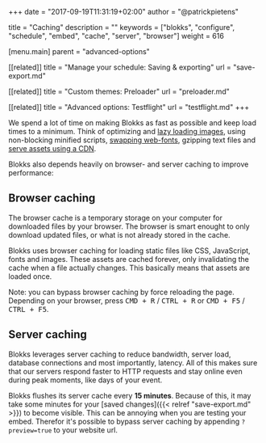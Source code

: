 +++
date            = "2017-09-19T11:31:19+02:00"
author          = "@patrickpietens"

title           = "Caching"
description     = ""
keywords        = ["blokks", "configure", "schedule", "embed", "cache", "server", "browser"]
weight          = 616

[menu.main]
parent          = "advanced-options"

[[related]]
title = "Manage your schedule: Saving & exporting"
url = "save-export.md"

[[related]]
title = "Custom themes: Preloader"
url = "preloader.md"

[[related]]
title = "Advanced options: Testflight"
url = "testflight.md"
+++

We spend a lot of time on making Blokks as fast as possible and keep load times to a minimum. Think of optimizing and [lazy loading images](https://www.sitepoint.com/five-techniques-lazy-load-images-website-performance/), using non-blocking minified scripts, [swapping web-fonts](https://developer.mozilla.org/en-US/docs/Web/CSS/@font-face/font-display), gzipping text files and [serve assets using a CDN](https://www.cloudflare.com/).

Blokks also depends heavily on browser- and server caching to improve performance:

## Browser caching
The browser cache is a temporary storage on your computer for downloaded files by your browser. The browser is smart enought to only download updated files, or what is not already stored in the cache.

Blokks uses browser caching for loading static files like CSS, JavaScript, fonts and images. These assets are cached forever, only invalidating the cache when a file actually changes. This basically means that assets are loaded once.

<span class='note'>Note: you can bypass browser caching by force reloading the page. Depending on your browser, press <kbd>CMD + R</kbd> / <kbd>CTRL + R</kbd> or <kbd>CMD + F5</kbd> / <kbd>CTRL + F5</kbd>.</span>

## Server caching
Blokks leverages server caching to reduce bandwidth, server load, database connections and most importantly, latency. All of this makes sure that our servers respond faster to HTTP requests and stay online even during peak moments, like days of your event.

Blokks flushes its server cache every **15 minutes**. Because of this, it may take some minutes for your [saved changes]({{< relref "save-export.md" >}}) to become visible. This can be annoying when you are testing your embed. Therefor it's possible to bypass server caching by appending `?preview=true` to your website url.
